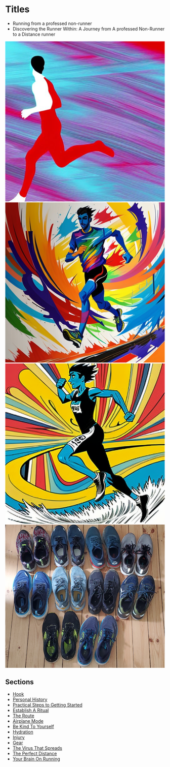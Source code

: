 # Titles
- Running from a professed non-runner 
- Discovering the Runner Within: A Journey from A professed Non-Runner to a Distance runner 

![Runner](runner.png)
![Runner 1](runner1.png)
![Runner 2](runner2.png)
![Shoes](shoes.png)

## Sections
- [Hook](hook.md)
- [Personal History](personal_history.md)
- [Practical Steps to Getting Started](practical_steps_to_getting_started.md)
- [Establish A Ritual](establish_a_ritual.md)
- [The Route](the_route.md)
- [Airplane Mode](airplane_mode.md)
- [Be Kind To Yourself](be_kind_to_yourself.md)
- [Hydration](hydration.md)
- [Injury](injury.md)
- [Gear](Gear.md)
- [The Virus That Spreads](the_virus.md)
- [The Perfect Distance](the_perfect_distance.md)
- [Your Brain On Running](your_brain_on_running.md)
